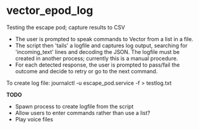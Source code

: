 # vector_epod_log
Testing the escape pod; capture results to CSV

* The user is prompted to speak commands to Vector from a list in a file.
* The script then 'tails' a logfile and captures log output, searching for 'incoming_text' lines and decoding the JSON. The logfile must be created in another process; currently this is a manual procedure.
* For each detected response, the user is prompted to pass/fail the outcome and decide to retry or go to the next command.

To create log file: journalctl -u escape_pod.service -f > testlog.txt

**TODO**
* Spawn process to create logfile from the script
* Allow users to enter commands rather than use a list?
* Play voice files

